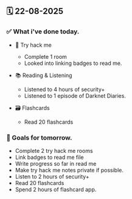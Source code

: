 ## 🗓️ 22-08-2025

### ✅ What i've done today.
- 👾 Try hack me
  - Complete 1 room
  - Looked into linking badges to read me.
 
- 📚 Reading & Listening
  - Listened to 4 hours of security+
  - Listened to 1 episode of Darknet Diaries.
 
- 🗃️ Flashcards
  - Read 20 flashcards


### 🎯 Goals for tomorrow.
- Complete 2 try hack me rooms
- Link badges to read me file
- Write progress so far in read me
- Make try hack me notes private if possible.
- Listen to 2 hours of security+
- Read 20 flashcards
- Spend 2 hours of flashcard app.
